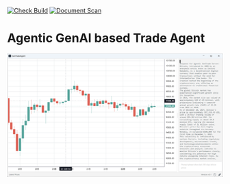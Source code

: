 [![Check Build](https://github.com/TrustWiseAgent/GenTradeAgent/actions/workflows/check-build.yml/badge.svg)](https://github.com/TrustWiseAgent/GenTradeAgent/actions/workflows/check-build.yml)
[![Document Scan](https://github.com/TrustWiseAgent/GenTradeAgent/actions/workflows/doclint.yml/badge.svg)](https://github.com/TrustWiseAgent/GenTradeAgent/actions/workflows/doclint.yml)

# Agentic GenAI based Trade Agent

![](./doc/ui-mock.png)